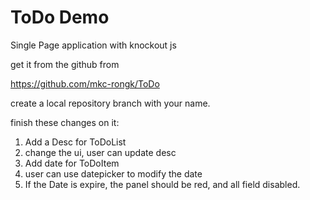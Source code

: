 ToDo Demo
==========

Single Page application with knockout js 

get it from the github from 

https://github.com/mkc-rongk/ToDo 

create a local repository branch with your name.

finish these changes on it:
1. Add a Desc for ToDoList  
2. change the ui, user can update desc 
3. Add date for ToDoItem
4. user can use datepicker to modify the date
5. If the Date is expire, the panel should be red, and all field disabled.
